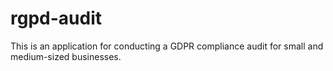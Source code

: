 # rgpd-audit
This is an application for conducting a GDPR compliance audit for small and medium-sized businesses.
